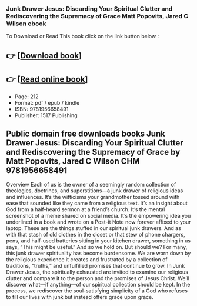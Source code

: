 ### Junk Drawer Jesus: Discarding Your Spiritual Clutter and Rediscovering the Supremacy of Grace Matt Popovits, Jared C Wilson ebook

To Download or Read This book click on the link button below :

## 👉  [**[Download book](http://get-pdfs.com/download.php?group=book&from=github.com&id=718909&lnk=1066 "Download book")**]

## 👉  [**[Read online book](http://get-pdfs.com/download.php?group=book&from=github.com&id=718909&lnk=1066 "Read online book")**]


* Page: 212
* Format: pdf / epub / kindle
* ISBN: 9781956658491
* Publisher: 1517 Publishing



## Public domain free downloads books Junk Drawer Jesus: Discarding Your Spiritual Clutter and Rediscovering the Supremacy of Grace by Matt Popovits, Jared C Wilson CHM 9781956658491


Overview
Each of us is the owner of a seemingly random collection of theologies, doctrines, and superstitions—a junk drawer of religious ideas and influences. It’s the witticisms your grandmother tossed around with ease that sounded like they came from a religious text. It’s an insight about God from a half-heard sermon at a friend’s church. It’s the mental screenshot of a meme shared on social media. It’s the empowering idea you underlined in a book and wrote on a Post-it Note now forever affixed to your laptop. These are the things stuffed in our spiritual junk drawers. And as with that stash of old clothes in the closet or that stew of phone chargers, pens, and half-used batteries sitting in your kitchen drawer, something in us says, “This might be useful.” And so we hold on. But should we? For many, this junk drawer spirituality has become burdensome. We are worn down by the religious experience it creates and frustrated by a collection of traditions, “truths,” and unfulfilled promises that continue to grow. In Junk Drawer Jesus, the spiritually exhausted are invited to examine our religious clutter and compare it to the person and the promises of Jesus Christ. We’ll discover what—if anything—of our spiritual collection should be kept. In the process, we rediscover the soul-satisfying simplicity of a God who refuses to fill our lives with junk but instead offers grace upon grace.



